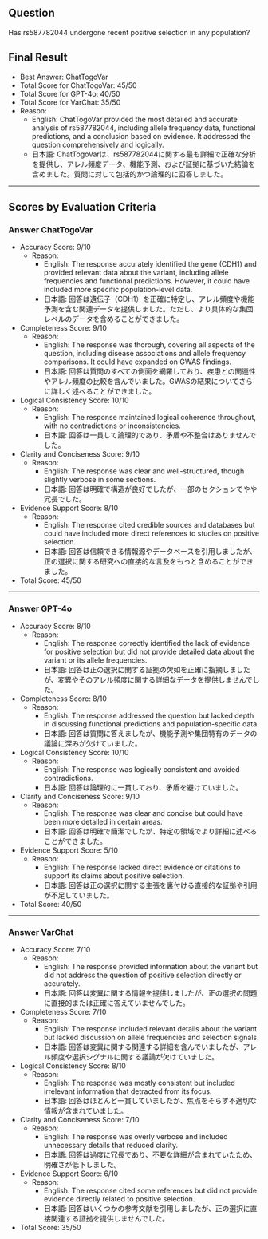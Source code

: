 ## Question

Has rs587782044 undergone recent positive selection in any population?

## Final Result

- Best Answer: ChatTogoVar
- Total Score for ChatTogoVar: 45/50
- Total Score for GPT-4o: 40/50
- Total Score for VarChat: 35/50
- Reason:
  - English: ChatTogoVar provided the most detailed and accurate analysis of rs587782044, including allele frequency data, functional predictions, and a conclusion based on evidence. It addressed the question comprehensively and logically.
  - 日本語: ChatTogoVarは、rs587782044に関する最も詳細で正確な分析を提供し、アレル頻度データ、機能予測、および証拠に基づいた結論を含めました。質問に対して包括的かつ論理的に回答しました。

---

## Scores by Evaluation Criteria

### Answer ChatTogoVar
- Accuracy Score: 9/10
  - Reason: 
    - English: The response accurately identified the gene (CDH1) and provided relevant data about the variant, including allele frequencies and functional predictions. However, it could have included more specific population-level data.
    - 日本語: 回答は遺伝子（CDH1）を正確に特定し、アレル頻度や機能予測を含む関連データを提供しました。ただし、より具体的な集団レベルのデータを含めることができました。
- Completeness Score: 9/10
  - Reason: 
    - English: The response was thorough, covering all aspects of the question, including disease associations and allele frequency comparisons. It could have expanded on GWAS findings.
    - 日本語: 回答は質問のすべての側面を網羅しており、疾患との関連性やアレル頻度の比較を含んでいました。GWASの結果についてさらに詳しく述べることができました。
- Logical Consistency Score: 10/10
  - Reason: 
    - English: The response maintained logical coherence throughout, with no contradictions or inconsistencies.
    - 日本語: 回答は一貫して論理的であり、矛盾や不整合はありませんでした。
- Clarity and Conciseness Score: 9/10
  - Reason: 
    - English: The response was clear and well-structured, though slightly verbose in some sections.
    - 日本語: 回答は明確で構造が良好でしたが、一部のセクションでやや冗長でした。
- Evidence Support Score: 8/10
  - Reason: 
    - English: The response cited credible sources and databases but could have included more direct references to studies on positive selection.
    - 日本語: 回答は信頼できる情報源やデータベースを引用しましたが、正の選択に関する研究への直接的な言及をもっと含めることができました。
- Total Score: 45/50

---

### Answer GPT-4o
- Accuracy Score: 8/10
  - Reason: 
    - English: The response correctly identified the lack of evidence for positive selection but did not provide detailed data about the variant or its allele frequencies.
    - 日本語: 回答は正の選択に関する証拠の欠如を正確に指摘しましたが、変異やそのアレル頻度に関する詳細なデータを提供しませんでした。
- Completeness Score: 8/10
  - Reason: 
    - English: The response addressed the question but lacked depth in discussing functional predictions and population-specific data.
    - 日本語: 回答は質問に答えましたが、機能予測や集団特有のデータの議論に深みが欠けていました。
- Logical Consistency Score: 10/10
  - Reason: 
    - English: The response was logically consistent and avoided contradictions.
    - 日本語: 回答は論理的に一貫しており、矛盾を避けていました。
- Clarity and Conciseness Score: 9/10
  - Reason: 
    - English: The response was clear and concise but could have been more detailed in certain areas.
    - 日本語: 回答は明確で簡潔でしたが、特定の領域でより詳細に述べることができました。
- Evidence Support Score: 5/10
  - Reason: 
    - English: The response lacked direct evidence or citations to support its claims about positive selection.
    - 日本語: 回答は正の選択に関する主張を裏付ける直接的な証拠や引用が不足していました。
- Total Score: 40/50

---

### Answer VarChat
- Accuracy Score: 7/10
  - Reason: 
    - English: The response provided information about the variant but did not address the question of positive selection directly or accurately.
    - 日本語: 回答は変異に関する情報を提供しましたが、正の選択の問題に直接的または正確に答えていませんでした。
- Completeness Score: 7/10
  - Reason: 
    - English: The response included relevant details about the variant but lacked discussion on allele frequencies and selection signals.
    - 日本語: 回答は変異に関する関連する詳細を含んでいましたが、アレル頻度や選択シグナルに関する議論が欠けていました。
- Logical Consistency Score: 8/10
  - Reason: 
    - English: The response was mostly consistent but included irrelevant information that detracted from its focus.
    - 日本語: 回答はほとんど一貫していましたが、焦点をそらす不適切な情報が含まれていました。
- Clarity and Conciseness Score: 7/10
  - Reason: 
    - English: The response was overly verbose and included unnecessary details that reduced clarity.
    - 日本語: 回答は過度に冗長であり、不要な詳細が含まれていたため、明確さが低下しました。
- Evidence Support Score: 6/10
  - Reason: 
    - English: The response cited some references but did not provide evidence directly related to positive selection.
    - 日本語: 回答はいくつかの参考文献を引用しましたが、正の選択に直接関連する証拠を提供しませんでした。
- Total Score: 35/50